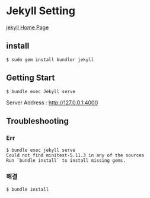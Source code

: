 # Jekyll Setting

[jekyll Home Page](https://jekyllrb-ko.github.io)



## install

```shell
$ sudo gem install bundler jekyll
```



## Getting Start

```shell
$ bundle exec Jekyll serve
```



Server Address : http://127.0.0.1:4000



## Troubleshooting

### Err

```shell
$ bundle exec jekyll serve                                                                                           Could not find minitest-5.11.3 in any of the sources
Run `bundle install` to install missing gems.
```



### 해결

```shell
$ bundle install
```